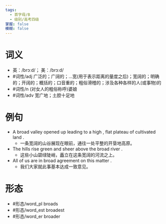 ```yaml
---
tags:
  - 首字母/B
  - 级别/高考四级
掌握: false
模糊: false
---
```

# 词义
- 英：/brɔːd/； 美：/brɔːd/
- #词性/adj  广泛的；广阔的；…宽(用于表示距离的量度之后)；宽阔的；明确的；开阔的；概括的；口音重的；粗俗滑稽的；涉及各种各样的人(或事物)的
- #词性/n  (对女人的粗俗称呼)婆娘
- #词性/adv  宽广地；土腔十足地
# 例句
- A broad valley opened up leading to a high , flat plateau of cultivated land .
	- 一条宽阔的山谷展现在眼前，通往一处平整的开垦地高原。
- The hills rise green and sheer above the broad river .
	- 这些小山碧绿陡峭，矗立在这条宽阔的河流之上。
- All of us are in broad agreement on this matter .
	- 我们大家就此事基本达成一致意见。
# 形态
- #形态/word_pl broads
- #形态/word_est broadest
- #形态/word_er broader
